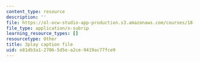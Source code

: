 ```yaml
---
content_type: resource
description: ''
file: https://ol-ocw-studio-app-production.s3.amazonaws.com/courses/18-06sc-linear-algebra-fall-2011/e81db3a127065d5ea2ce9419ac77fce9_TSdXJw83kyA.vtt
file_type: application/x-subrip
learning_resource_types: []
resourcetype: Other
title: 3play caption file
uid: e81db3a1-2706-5d5e-a2ce-9419ac77fce9
---
```

